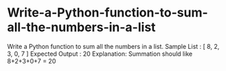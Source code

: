 # Write-a-Python-function-to-sum-all-the-numbers-in-a-list
Write a Python function to sum all the numbers in a list. Sample List : [ 8, 2, 3, 0, 7 ]  Expected Output : 20 Explanation:  Summation should like 8+2+3+0+7 = 20
